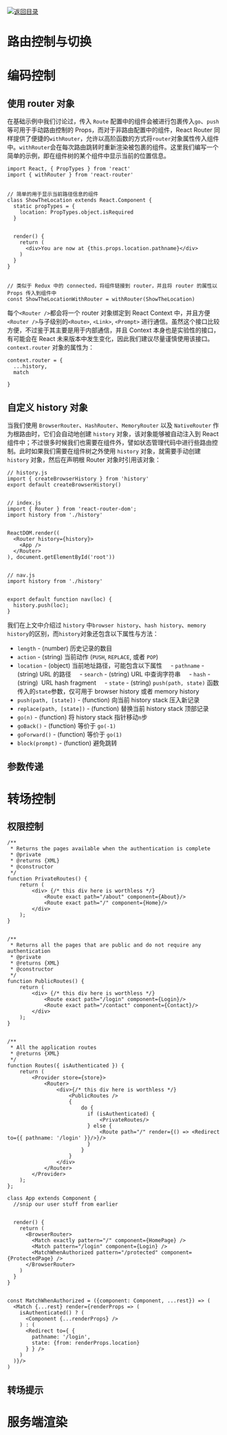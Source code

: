 [![返回目录](https://parg.co/UY3)](https://parg.co/U0I)

# 路由控制与切换

# 编码控制

## 使用 router 对象

在基础示例中我们讨论过，传入 `Route` 配置中的组件会被进行包裹传入`go`、`push`等可用于手动路由控制的 Props，而对于非路由配置中的组件，React Router 同样提供了便捷的`withRouter`，允许以高阶函数的方式将`router`对象属性传入组件中。`withRouter`会在每次路由跳转时重新渲染被包裹的组件。这里我们编写一个简单的示例，即在组件树的某个组件中显示当前的位置信息。

```
import React, { PropTypes } from 'react'
import { withRouter } from 'react-router'


// 简单的用于显示当前路径信息的组件
class ShowTheLocation extends React.Component {
  static propTypes = {
    location: PropTypes.object.isRequired
  }


  render() {
    return (
      <div>You are now at {this.props.location.pathname}</div>
    )
  }
}


// 类似于 Redux 中的 connected，将组件链接到 router，并且将 router 的属性以 Props 传入到组件中
const ShowTheLocationWithRouter = withRouter(ShowTheLocation)
```

每个`<Router />`都会将一个 router 对象绑定到 React Context 中，并且方便`<Router />`与子级别的`<Route>`, `<Link>`, `<Prompt>` 进行通信。虽然这个接口比较方便，不过鉴于其主要是用于内部通信，并且 Context 本身也是实验性的接口，有可能会在 React 未来版本中发生变化，因此我们建议尽量谨慎使用该接口。`context.router` 对象的属性为：

```
context.router = {
  ...history,
  match

}
```

## 自定义 history 对象

当我们使用 `BrowserRouter`、`HashRouter`、`MemoryRouter` 以及 `NativeRouter` 作为根路由时，它们会自动地创建 `history` 对象，该对象能够被自动注入到 React 组件中；不过很多时候我们也需要在组件外，譬如状态管理代码中进行些路由控制。此时如果我们需要在组件树之外使用 `history` 对象，就需要手动创建 `history` 对象，然后在声明根 Router 对象时引用该对象：

```
// history.js
import { createBrowserHistory } from 'history'
export default createBrowserHistory()


// index.js
import { Router } from 'react-router-dom';
import history from './history'


ReactDOM.render((
  <Router history={history}>
    <App />
  </Router>
), document.getElementById('root'))


// nav.js
import history from './history'


export default function nav(loc) {
  history.push(loc);
}
```

我们在上文中介绍过 `history` 中`browser history`、`hash history`、`memory history`的区别，而`history`对象还包含以下属性与方法：

- `length` - (number) 历史记录的数目
- `action` - (string) 当前动作 (`PUSH`, `REPLACE`, 或者 `POP`)
- `location` - (object) 当前地址路径，可能包含以下属性
      - `pathname` - (string) URL 的路径
      - `search` - (string) URL 中查询字符串
      - `hash` - (string)  URL hash fragment
      - `state` - (string) `push(path, state)` 函数传入的`state`参数，仅可用于 browser history 或者 memory history
- `push(path, [state])` - (function) 向当前 history stack 压入新记录
- `replace(path, [state])` - (function) 替换当前 history stack 顶部记录
- `go(n)` - (function) 将 history stack 指针移动`n`步
- `goBack()` - (function) 等价于 `go(-1)`
- `goForward()` - (function) 等价于 `go(1)`
- `block(prompt)` - (function) 避免跳转

## 参数传递

# 转场控制

## 权限控制

```
/**
 * Returns the pages available when the authentication is complete
 * @private
 * @returns {XML}
 * @constructor
 */
function PrivateRoutes() {
    return (
        <div> {/* this div here is worthless */}
            <Route exact path="/about" component={About}/>
            <Route exact path="/" component={Home}/>
        </div>
    );
}


/**
 * Returns all the pages that are public and do not require any authentication
 * @private
 * @returns {XML}
 * @constructor
 */
function PublicRoutes() {
    return (
        <div> {/* this div here is worthless */}
            <Route exact path="/login" component={Login}/>
            <Route exact path="/contact" component={Contact}/>
        </div>
    );
}


/**
 * All the application routes
 * @returns {XML}
 */
function Routes({ isAuthenticated }) {
    return (
        <Provider store={store}>
            <Router>
                <div>{/* this div here is worthless */}
                    <PublicRoutes />
                    {
                        do {
                          if (isAuthenticated) {
                              <PrivateRoutes/>
                          } else {
                              <Route path="/" render={() => <Redirect to={{ pathname: '/login' }}/>}/>
                          }
                        }
                    }
                </div>
            </Router>
        </Provider>
    );
};
```

```
class App extends Component {
  //snip our user stuff from earlier


  render() {
    return (
      <BrowserRouter>
        <Match exactly pattern="/" component={HomePage} />
        <Match pattern="/login" component={Login} />
        <MatchWhenAuthorized pattern="/protected" component={ProtectedPage} />
      </BrowserRouter>
    )
  }
}


const MatchWhenAuthorized = ({component: Component, ...rest}) => (
  <Match {...rest} render={renderProps => (
    isAuthenticated() ? (
      <Component {...renderProps} />
    ) : (
      <Redirect to={ {
        pathname: '/login',
        state: {from: renderProps.location}
      } } />
    )
  )}/>
)
```

## 转场提示

# 服务端渲染
